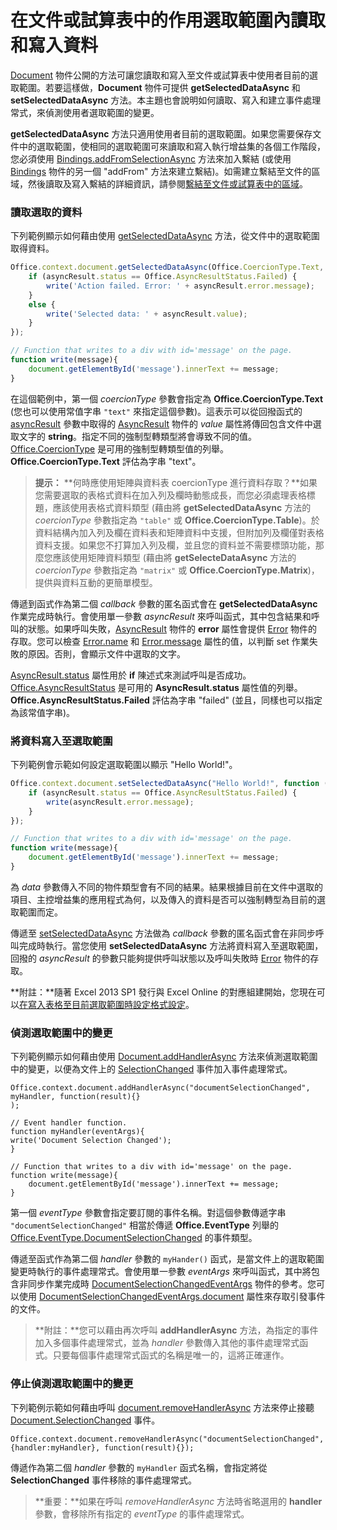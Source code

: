 
# <a name="read-and-write-data-to-the-active-selection-in-a-document-or-spreadsheet"></a>在文件或試算表中的作用選取範圍內讀取和寫入資料

[Document](../../reference/shared/document.md) 物件公開的方法可讓您讀取和寫入至文件或試算表中使用者目前的選取範圍。若要這樣做，**Document** 物件可提供 **getSelectedDataAsync** 和 **setSelectedDataAsync** 方法。本主題也會說明如何讀取、寫入和建立事件處理常式，來偵測使用者選取範圍的變更。


  **getSelectedDataAsync** 方法只適用使用者目前的選取範圍。如果您需要保存文件中的選取範圍，使相同的選取範圍可來讀取和寫入執行增益集的各個工作階段，您必須使用 [Bindings.addFromSelectionAsync](http://msdn.microsoft.com/en-us/library/edc99214-e63e-43f2-9392-97ead42fc155.aspx) 方法來加入繫結 (或使用 [Bindings](http://msdn.microsoft.com/en-us/library/09979e31-3bfb-45be-adda-0f7cc2db1fe1.aspx) 物件的另一個 "addFrom" 方法來建立繫結)。如需建立繫結至文件的區域，然後讀取及寫入繫結的詳細資訊，請參閱[繫結至文件或試算表中的區域](../../docs/develop/bind-to-regions-in-a-document-or-spreadsheet.md)。


### <a name="read-selected-data"></a>讀取選取的資料


下列範例顯示如何藉由使用 [getSelectedDataAsync](../../reference/shared/document.getselecteddataasync.md) 方法，從文件中的選取範圍取得資料。


```js
Office.context.document.getSelectedDataAsync(Office.CoercionType.Text, function (asyncResult) {
    if (asyncResult.status == Office.AsyncResultStatus.Failed) {
        write('Action failed. Error: ' + asyncResult.error.message);
    }
    else {
        write('Selected data: ' + asyncResult.value);
    }
});

// Function that writes to a div with id='message' on the page.
function write(message){
    document.getElementById('message').innerText += message; 
}
```

在這個範例中，第一個 _coercionType_ 參數會指定為 **Office.CoercionType.Text** (您也可以使用常值字串 `"text"` 來指定這個參數)。這表示可以從回撥函式的 [asyncResult](../../reference/shared/asyncresult.status.md) 參數中取得的 [AsyncResult](../../reference/shared/asyncresult.md) 物件的 _value_ 屬性將傳回包含文件中選取文字的 **string**。指定不同的強制型轉類型將會導致不同的值。[Office.CoercionType](../../reference/shared/coerciontype-enumeration.md) 是可用的強制型轉類型值的列舉。**Office.CoercionType.Text** 評估為字串 "text"。


 >**提示：**   **何時應使用矩陣與資料表 coercionType 進行資料存取？**如果您需要選取的表格式資料在加入列及欄時動態成長，而您必須處理表格標題，應該使用表格式資料類型 (藉由將 **getSelectedDataAsync** 方法的 _coercionType_ 參數指定為 `"table"` 或 **Office.CoercionType.Table**)。於資料結構內加入列及欄在資料表和矩陣資料中支援，但附加列及欄僅對表格資料支援。如果您不打算加入列及欄，並且您的資料並不需要標頭功能，那麼您應該使用矩陣資料類型 (藉由將 **getSelecteDataAsync** 方法的 _coercionType_ 參數指定為 `"matrix"` 或 **Office.CoercionType.Matrix**)，提供與資料互動的更簡單模型。

傳遞到函式作為第二個 _callback_ 參數的匿名函式會在 **getSelectedDataAsync** 作業完成時執行。會使用單一參數 _asyncResult_ 來呼叫函式，其中包含結果和呼叫的狀態。如果呼叫失敗，[AsyncResult](../../reference/shared/asyncresult.context.md) 物件的 **error** 屬性會提供 [Error](../../reference/shared/error.md) 物件的存取。您可以檢查 [Error.name](../../reference/shared/error.name.md) 和 [Error.message](../../reference/shared/error.message.md) 屬性的值，以判斷 set 作業失敗的原因。否則，會顯示文件中選取的文字。

[AsyncResult.status](../../reference/shared/asyncresult.error.md) 屬性用於 **if** 陳述式來測試呼叫是否成功。[Office.AsyncResultStatus](../../reference/shared/asyncresultstatus-enumeration.md) 是可用的 **AsyncResult.status** 屬性值的列舉。**Office.AsyncResultStatus.Failed** 評估為字串 "failed" (並且，同樣也可以指定為該常值字串)。


### <a name="write-data-to-the-selection"></a>將資料寫入至選取範圍


下列範例會示範如何設定選取範圍以顯示 "Hello World!"。


```js
Office.context.document.setSelectedDataAsync("Hello World!", function (asyncResult) {
    if (asyncResult.status == Office.AsyncResultStatus.Failed) {
        write(asyncResult.error.message);
    }
});

// Function that writes to a div with id='message' on the page.
function write(message){
    document.getElementById('message').innerText += message; 
}
```

為 _data_ 參數傳入不同的物件類型會有不同的結果。結果根據目前在文件中選取的項目、主控增益集的應用程式為何，以及傳入的資料是否可以強制轉型為目前的選取範圍而定。

傳遞至 [setSelectedDataAsync](../../reference/shared/document.setselecteddataasync.md) 方法做為 _callback_ 參數的匿名函式會在非同步呼叫完成時執行。當您使用 **setSelectedDataAsync** 方法將資料寫入至選取範圍，回撥的 _asyncResult_ 的參數只能夠提供呼叫狀態以及呼叫失敗時 [Error](../../reference/shared/error.md) 物件的存取。

 **附註：**隨著 Excel 2013 SP1 發行與 Excel Online 的對應組建開始，您現在可以[在寫入表格至目前選取範圍時設定格式設定](../../docs/excel/format-tables-in-add-ins-for-excel.md)。


### <a name="detect-changes-in-the-selection"></a>偵測選取範圍中的變更


下列範例顯示如何藉由使用 [Document.addHandlerAsync](../../reference/shared/document.addhandlerasync.md) 方法來偵測選取範圍中的變更，以便為文件上的 [SelectionChanged](../../reference/shared/document.selectionchanged.event.md) 事件加入事件處理常式。


```
Office.context.document.addHandlerAsync("documentSelectionChanged", myHandler, function(result){} 
);

// Event handler function.
function myHandler(eventArgs){
write('Document Selection Changed');
}

// Function that writes to a div with id='message' on the page.
function write(message){
    document.getElementById('message').innerText += message; 
}
```

第一個 _eventType_ 參數會指定要訂閱的事件名稱。對這個參數傳遞字串 `"documentSelectionChanged"` 相當於傳遞 **Office.EventType** 列舉的 [Office.EventType.DocumentSelectionChanged](../../reference/shared/eventtype-enumeration.md) 的事件類型。

傳遞至函式作為第二個 _handler_ 參數的 `myHander()` 函式，是當文件上的選取範圍變更時執行的事件處理常式。會使用單一參數 _eventArgs_ 來呼叫函式，其中將包含非同步作業完成時 [DocumentSelectionChangedEventArgs](../../reference/shared/document.selectionchangedeventargs.md) 物件的參考。您可以使用 [DocumentSelectionChangedEventArgs.document](../../reference/shared/document.selectionchangedeventargs.document.md) 屬性來存取引發事件的文件。


 >**附註：**您可以藉由再次呼叫 **addHandlerAsync** 方法，為指定的事件加入多個事件處理常式，並為 _handler_ 參數傳入其他的事件處理常式函式。只要每個事件處理常式函式的名稱是唯一的，這將正確運作。


### <a name="stop-detecting-changes-in-the-selection"></a>停止偵測選取範圍中的變更


下列範例示範如何藉由呼叫 [document.removeHandlerAsync](../../reference/shared/document.selectionchanged.event.md) 方法來停止接聽 [Document.SelectionChanged](../../reference/shared/document.removehandlerasync.md) 事件。


```
Office.context.document.removeHandlerAsync("documentSelectionChanged", {handler:myHandler}, function(result){});
```

傳遞作為第二個 _handler_ 參數的 `myHandler` 函式名稱，會指定將從 **SelectionChanged** 事件移除的事件處理常式。


 >**重要：**如果在呼叫 _removeHandlerAsync_ 方法時省略選用的 **handler** 參數，會移除所有指定的 _eventType_ 的事件處理常式。

